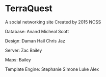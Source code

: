 # TerraQuest
A social networking site
Created by 2015 NCSS

Database:
Anand
Micheal
Scott

Design:
Daman
Hail
Chris
Jaz

Server:
Zac
Bailey

Maps:
Bailey

Template Engine:
Stephanie
Simone
Luke
Alex
